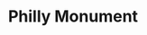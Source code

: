 ---
pid: CH624
title: Philly Monument
location_transcription: 
zipcode: '19129'
outside_phl: 
neighborhood: East Falls
age: '14'
age_range: 13-19
instagram: 
image_file_name: CH_624.jpg
proposal_transcription: The love sign but bigger
topic: Love
topic_summary: '0'
type: Sculpture Statue
keywords_other: love statue
credit: Sam
image_labels: 
twitter: 
facebook: 
permalink: "/monuments/ch624/"
layout: item-page
---